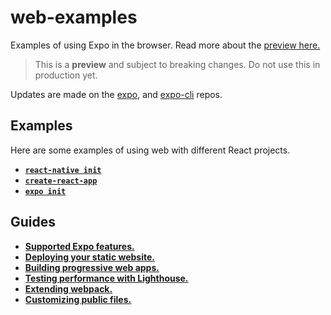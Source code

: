 # web-examples

Examples of using Expo in the browser. Read more about the [preview here.][preview]

> This is a **preview** and subject to breaking changes. Do not use this in production yet.

Updates are made on the [expo](https://github.com/expo/expo-cli/), and [expo-cli](https://github.com/expo/expo/) repos.

## Examples

Here are some examples of using web with different React projects.

- [**`react-native init`**](react-native-init/README.md)
- [**`create-react-app`**](create-react-app/README.md)
- [**`expo init`**](expo-managed-workflow/README.md)

## Guides

- [**Supported Expo features.**](docs/FEATURES.md)
- [**Deploying your static website.**](docs/DEPLOYMENT.md)
- [**Building progressive web apps.**](docs/PWA.md)
- [**Testing performance with Lighthouse.**](docs/PERFORMANCE.md)
- [**Extending webpack.**](docs/WEBPACK.md)
- [**Customizing public files.**](docs/CUSTOMIZING-STATICS.md)

[preview]: https://blog.expo.io/expo-cli-and-sdk-web-support-beta-d0c588221375
